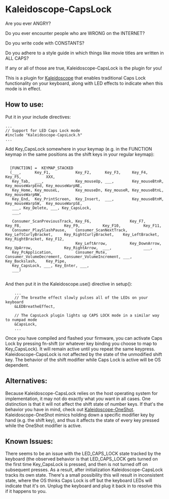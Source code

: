 # Kaleidoscope-CapsLock

Are you ever ANGRY?

Do you ever encounter people who are WRONG on the INTERNET?

Do you write code with CONSTANTS?

Do you adhere to a style guide in which things like movie titles are written in ALL CAPS?

If any or all of those are true, Kaleidoscope-CapsLock is the plugin for you!

This is a plugin for [Kaleidoscope](https://github.com/keyboardio/Kaleidoscope) that 
enables traditional Caps Lock functionality on your keyboard, along with LED effects to
indicate when this mode is in effect.

## How to use:

Put it in your include directives:

```
...
// Support for LED Caps Lock mode
#include "Kaleidoscope-CapsLock.h"
...
```

Add Key_CapsLock somewhere in your keymap (e.g. in the FUNCTION keymap in the same
positions as the shift keys in your regular keymap):

```

  [FUNCTION] =  KEYMAP_STACKED
  (___,      Key_F1,           Key_F2,      Key_F3,     Key_F4,        Key_F5,           XXX,
   Key_Tab,  ___,              Key_mouseUp, ___,        Key_mouseBtnR, Key_mouseWarpEnd, Key_mouseWarpNE,
   Key_Home, Key_mouseL,       Key_mouseDn, Key_mouseR, Key_mouseBtnL, Key_mouseWarpNW,
   Key_End,  Key_PrintScreen,  Key_Insert,  ___,        Key_mouseBtnM, Key_mouseWarpSW,  Key_mouseWarpSE,
   ___, Key_Delete, ___, Key_CapsLock,
   ___,

   Consumer_ScanPreviousTrack, Key_F6,                 Key_F7,                   Key_F8,                   Key_F9,          Key_F10,          Key_F11,
   Consumer_PlaySlashPause,    Consumer_ScanNextTrack, Key_LeftCurlyBracket,     Key_RightCurlyBracket,    Key_LeftBracket, Key_RightBracket, Key_F12,
                               Key_LeftArrow,          Key_DownArrow,            Key_UpArrow,              Key_RightArrow,  ___,              ___,
   Key_PcApplication,          Consumer_Mute,          Consumer_VolumeDecrement, Consumer_VolumeIncrement, ___,             Key_Backslash,    Key_Pipe,
   Key_CapsLock, ___, Key_Enter, ___,
   ___)


```

And then put it in the Kaleidoscope.use() directive in setup():

```
    ...
    // The breathe effect slowly pulses all of the LEDs on your keyboard
    &LEDBreatheEffect,

    // The CapsLock plugin lights up CAPS LOCK mode in a similar way to numpad mode
    &CapsLock,
    ...
```

Once you have compiled and flashed your firmware, you can activate Caps Lock by pressing
fn-shift (or whatever key binding you choose to map to Key_CapsLock). It will remain
active until you repeat the same keypress. Kaleidoscope-CapsLock is not affected by the
state of the unmodified shift key. The behavior of the shift modifier while Caps Lock is
active will be OS dependent.

## Alternatives:

Because Kaleidoscope-CapsLock relies on the host operating system for implementation,
it may not do exactly what *you* want in all cases. One distinction is that it will not
affect the shift state of number keys. If that's the behavior you have in mind, check
out [Kaleidoscope-OneShot](https://github.com/keyboardio/Kaleidoscope-OneShot).
Kaleidoscope-OneShot mimics holding down a specific modifier key by hand (e.g. the shift
key), and thus it affects the state of every key pressed while the OneShot modifier is
active.

## Known Issues:

There seems to be an issue with the LED_CAPS_LOCK state tracked by the keyboard (the
observed behavior is that LED_CAPS_LOCK gets turned on the first time Key_CapsLock is
pressed, and then is not turned off on subsequent presses. As a result, after 
initialization Kaleidoscope-CapsLock tracks its own state. There's a small possibility
this will result in inconsistent state, where the OS thinks Caps Lock is off but the
keyboard LEDs will indicate that it's on. Unplug the keyboard and plug it back in to
resolve this if it happens to you.